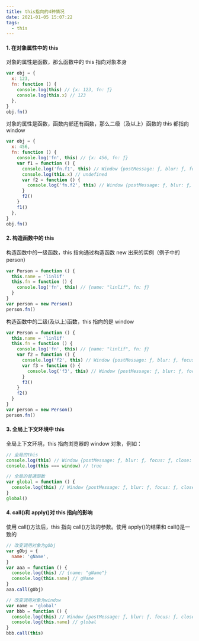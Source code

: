 ```yaml
---
title: this指向的4种情况
date: 2021-01-05 15:07:22
tags:
  - this
---
```


#### 1. 在对象属性中的 this

对象的属性是函数，那么函数中的 this 指向对象本身

<!--more-->

```js
var obj = {
  x: 123,
  fn: function () {
    console.log(this) // {x: 123, fn: ƒ}
    console.log(this.x) // 123
  },
}
obj.fn()
```

对象的属性是函数，函数内部还有函数，那么二级（及以上）函数的 this 都指向 window

```js
var obj = {
  x: 456,
  fn: function () {
    console.log('fn', this) // {x: 456, fn: ƒ}
    var f1 = function () {
      console.log('fn.f1', this) // Window {postMessage: ƒ, blur: ƒ, focus: ƒ, close: ƒ, parent: Window, …}
      console.log(this.x) // undefined
      var f2 = function () {
        console.log('fn.f2', this) // Window {postMessage: ƒ, blur: ƒ, focus: ƒ, close: ƒ, parent: Window, …}
      }
      f2()
    }
    f1()
  },
}
obj.fn()
```

#### 2. 构造函数中的 this

构造函数中的一级函数，this 指向通过构造函数 new 出来的实例（例子中的 person）

```js
var Person = function () {
  this.name = 'linlif'
  this.fn = function () {
    console.log('fn', this) // {name: "linlif", fn: ƒ}
  }
}
var person = new Person()
person.fn()
```

构造函数中的二级(及以上)函数，this 指向的是 window

```js
var Person = function () {
  this.name = 'linlif'
  this.fn = function () {
    console.log('fn', this) // {name: "linlif", fn: ƒ}
    var f2 = function () {
      console.log('f2', this) // Window {postMessage: ƒ, blur: ƒ, focus: ƒ, close: ƒ, parent: Window, …}
      var f3 = function () {
        console.log('f3', this) // Window {postMessage: ƒ, blur: ƒ, focus: ƒ, close: ƒ, parent: Window, …}
      }
      f3()
    }
    f2()
  }
}
var person = new Person()
person.fn()
```

#### 3. 全局上下文环境中 this

全局上下文环境，this 指向浏览器的 window 对象，例如：

```js
// 全局的this
console.log(this) // Window {postMessage: ƒ, blur: ƒ, focus: ƒ, close: ƒ, parent: Window, …}
console.log(this === window) // true

// 全局的普通函数
var global = function () {
  console.log(this) // Window {postMessage: ƒ, blur: ƒ, focus: ƒ, close: ƒ, parent: Window, …}
}
global()
```

#### 4. call()和 apply()对 this 指向的影响

使用 call()方法后，this 指向 call()方法的参数。使用 apply()的结果和 call()是一致的

```js
// 改变调用对象为gObj
var gObj = {
  name: 'gName',
}
var aaa = function () {
  console.log(this) // {name: "gName"}
  console.log(this.name) // gName
}
aaa.call(gObj)

// 改变调用对象为window
var name = 'global'
var bbb = function () {
  console.log(this) // Window {postMessage: ƒ, blur: ƒ, focus: ƒ, close: ƒ, parent: Window, …}
  console.log(this.name) // global
}
bbb.call(this)
```
